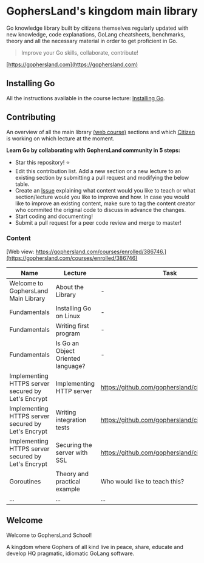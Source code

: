# GophersLand's kingdom main library

Go knowledge library built by citizens themselves regularly updated with new knowledge, code explanations, GoLang cheatsheets, benchmarks, theory and all the necessary material in order to get proficient in Go.

> Improve your Go skills, collaborate, contribute!

[https://gophersland.com](https://gophersland.com)

## Installing Go

All the instructions available in the course lecture: [Installing Go](https://gophersland.com/courses/386746/lectures/6432539).

## Contributing 

An overview of all the main library [(web course)](https://gophersland.com/p/citizen) sections and which [Citizen](https://gophersland.com/p/citizen) is working on which lecture at the moment.

**Learn Go by collaborating with GophersLand community in 5 steps:**

 - Star this repository! :star:
 - Edit this contribution list. Add a new section or a new lecture to an existing section by submitting a pull request and modifying the below table.
 - Create an [Issue](https://github.com/gophersland/citizen/issues) explaining what content would you like to teach or what section/lecture would you like to improve and how. In case you would like to improve an existing content, make sure to tag the content creator who commited the original code to discuss in advance the changes.
 - Start coding and documenting!
 - Submit a pull request for a peer code review and merge to master!

### Content

[Web view: https://gophersland.com/courses/enrolled/386746.](https://gophersland.com/courses/enrolled/386746)

Name | Lecture | Task | Status 
------------ | ------------- | ------------- | --------------
Welcome to GophersLand Main Library | About the Library | - | &#10003;
Fundamentals | Installing Go on Linux | - | &#10003;
Fundamentals | Writing first program | - | &#10003;
Fundamentals | Is Go an Object Oriented language? | - | &#10003;
Implementing HTTPS server secured by Let's Encrypt | Implementing HTTP server | https://github.com/gophersland/citizen/issues/1 | &#10003;
Implementing HTTPS server secured by Let's Encrypt | Writing integration tests | https://github.com/gophersland/citizen/issues/2 |
Implementing HTTPS server secured by Let's Encrypt | Securing the server with SSL | https://github.com/gophersland/citizen/issues/3 |
Goroutines | Theory and practical example | Who would like to teach this? | 
... | ... | ... | 

## Welcome

Welcome to GophersLand School!

A kingdom where Gophers of all kind live in peace, share, educate and develop HQ pragmatic, idiomatic GoLang software.